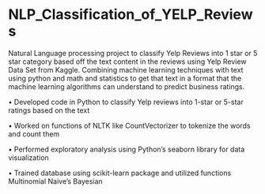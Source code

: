# NLP_Classification_of_YELP_Reviews

Natural Language processing project to classify Yelp Reviews into 1 star or 5 star category based off the text content in the reviews using Yelp Review Data Set from Kaggle. Combining machine learning techniques with text using python and math and statistics to get that text in a format that the machine learning algorithms can understand to predict business ratings.

•	Developed code in Python to classify Yelp reviews into 1-star or 5-star ratings based on the text

•	Worked on functions of NLTK like CountVectorizer to tokenize the words and count them 

•	Performed exploratory analysis using Python’s seaborn library for data visualization

•	Trained database using scikit-learn package and utilized functions Multinomial Naive’s Bayesian
